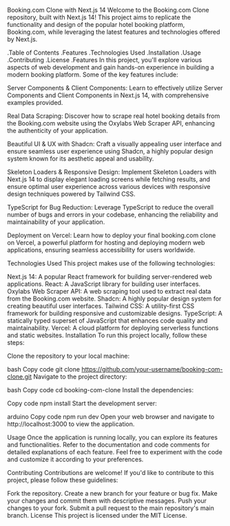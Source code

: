 Booking.com Clone with Next.js 14
Welcome to the Booking.com Clone repository, built with Next.js 14! This project aims to replicate the functionality and design of the popular hotel booking platform, Booking.com, while leveraging the latest features and technologies offered by Next.js.

.Table of Contents
.Features
.Technologies Used
.Installation
.Usage
.Contributing
.License
.Features
In this project, you'll explore various aspects of web development and gain hands-on experience in building a modern booking platform. Some of the key features include:

Server Components & Client Components: Learn to effectively utilize Server Components and Client Components in Next.js 14, with comprehensive examples provided.

Real Data Scraping: Discover how to scrape real hotel booking details from the Booking.com website using the Oxylabs Web Scraper API, enhancing the authenticity of your application.

Beautiful UI & UX with Shadcn: Craft a visually appealing user interface and ensure seamless user experience using Shadcn, a highly popular design system known for its aesthetic appeal and usability.

Skeleton Loaders & Responsive Design: Implement Skeleton Loaders with Next.js 14 to display elegant loading screens while fetching results, and ensure optimal user experience across various devices with responsive design techniques powered by Tailwind CSS.

TypeScript for Bug Reduction: Leverage TypeScript to reduce the overall number of bugs and errors in your codebase, enhancing the reliability and maintainability of your application.

Deployment on Vercel: Learn how to deploy your final booking.com clone on Vercel, a powerful platform for hosting and deploying modern web applications, ensuring seamless accessibility for users worldwide.

Technologies Used
This project makes use of the following technologies:

Next.js 14: A popular React framework for building server-rendered web applications.
React: A JavaScript library for building user interfaces.
Oxylabs Web Scraper API: A web scraping tool used to extract real data from the Booking.com website.
Shadcn: A highly popular design system for creating beautiful user interfaces.
Tailwind CSS: A utility-first CSS framework for building responsive and customizable designs.
TypeScript: A statically typed superset of JavaScript that enhances code quality and maintainability.
Vercel: A cloud platform for deploying serverless functions and static websites.
Installation
To run this project locally, follow these steps:

Clone the repository to your local machine:

bash
Copy code
git clone https://github.com/your-username/booking-com-clone.git
Navigate to the project directory:

bash
Copy code
cd booking-com-clone
Install the dependencies:

Copy code
npm install
Start the development server:

arduino
Copy code
npm run dev
Open your web browser and navigate to http://localhost:3000 to view the application.

Usage
Once the application is running locally, you can explore its features and functionalities. Refer to the documentation and code comments for detailed explanations of each feature. Feel free to experiment with the code and customize it according to your preferences.

Contributing
Contributions are welcome! If you'd like to contribute to this project, please follow these guidelines:

Fork the repository.
Create a new branch for your feature or bug fix.
Make your changes and commit them with descriptive messages.
Push your changes to your fork.
Submit a pull request to the main repository's main branch.
License
This project is licensed under the MIT License.

